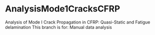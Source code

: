 # AnalysisMode1CracksCFRP
Analysis of Mode I Crack Propagation in CFRP: Quasi-Static and Fatigue delamination
This branch is for: Manual data analysis

